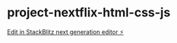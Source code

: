 # project-nextflix-html-css-js

[Edit in StackBlitz next generation editor ⚡️](https://stackblitz.com/~/github.com/juan-soares/project-nextflix-html-css-js)